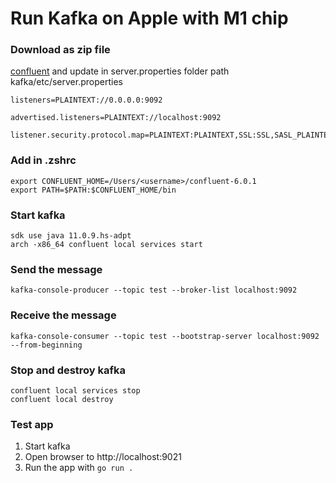 
# Run Kafka on Apple with M1 chip

###  Download as zip file
[confluent](https://www.confluent.io/get-started/?product=software)
and update in server.properties
folder path kafka/etc/server.properties
```
listeners=PLAINTEXT://0.0.0.0:9092

advertised.listeners=PLAINTEXT://localhost:9092

listener.security.protocol.map=PLAINTEXT:PLAINTEXT,SSL:SSL,SASL_PLAINTEXT:SASL_PLAINTEXT,SASL_SSL:SASL_SSL
```

### Add in .zshrc
```
export CONFLUENT_HOME=/Users/<username>/confluent-6.0.1
export PATH=$PATH:$CONFLUENT_HOME/bin
```

### Start kafka
```
sdk use java 11.0.9.hs-adpt
arch -x86_64 confluent local services start
```

### Send the message
```
kafka-console-producer --topic test --broker-list localhost:9092
```


### Receive the message
```
kafka-console-consumer --topic test --bootstrap-server localhost:9092 --from-beginning
```

### Stop and destroy kafka
```
confluent local services stop
confluent local destroy
```

### Test app
1. Start kafka
2. Open browser to http://localhost:9021
3. Run the app with ```go run .```

